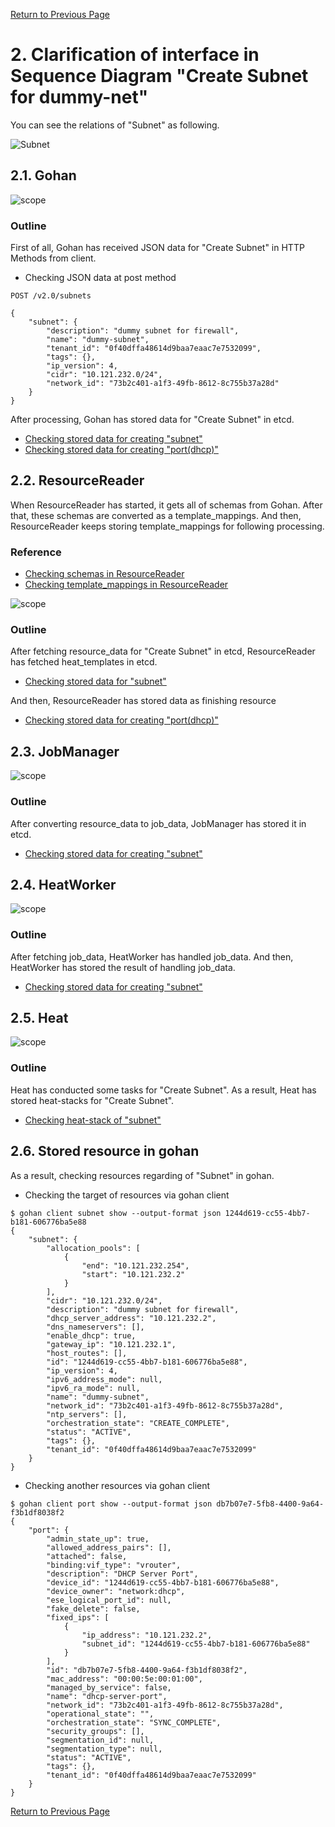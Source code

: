 [Return to Previous Page](00_firewall.md)

# 2. Clarification of interface in Sequence Diagram "Create Subnet for dummy-net"
You can see the relations of "Subnet" as following.

![Subnet](resource/gohan_investigate_for_firewall.003.png)


## 2.1. Gohan

![scope](../images/ESI_Sequence_diagram.002.png)

### Outline
First of all, Gohan has received JSON data for "Create Subnet" in HTTP Methods from client.

* Checking JSON data at post method
```
POST /v2.0/subnets
```
```
{
    "subnet": {
        "description": "dummy subnet for firewall",
        "name": "dummy-subnet",
        "tenant_id": "0f40dffa48614d9baa7eaac7e7532099",
        "tags": {},
        "ip_version": 4,
        "cidr": "10.121.232.0/24",
        "network_id": "73b2c401-a1f3-49fb-8612-8c755b37a28d"
    }
}
```
After processing, Gohan has stored data for "Create Subnet" in etcd.

* [Checking stored data for creating "subnet"](stored_in_etcd/01_Gohan/CreateSubnet1_01.md)
* [Checking stored data for creating "port(dhcp)"](stored_in_etcd/01_Gohan/CreateSubnet1_02.md)


## 2.2. ResourceReader
When ResourceReader has started, it gets all of schemas from Gohan.
After that, these schemas are converted as a template_mappings.
And then, ResourceReader keeps storing template_mappings for following processing.

### Reference
* [Checking schemas in ResourceReader](../memo/schemas.txt)
* [Checking template_mappings in ResourceReader](../memo/template_mappings.md)

![scope](../images/ESI_Sequence_diagram.003.png)

### Outline
After fetching resource_data for "Create Subnet" in etcd, ResourceReader has fetched heat_templates in etcd.

* [Checking stored data for "subnet"](../heat_template/subnet.md)

And then, ResourceReader has stored data as finishing resource

* [Checking stored data for creating "port(dhcp)"](stored_in_etcd/00_ResourceReader/CreateSubnet1_02.md)


## 2.3. JobManager

![scope](../images/ESI_Sequence_diagram.004.png)

### Outline
After converting resource_data to job_data, JobManager has stored it in etcd.

* [Checking stored data for creating "subnet"](stored_in_etcd/02_JobManager/CreateSubnet1_01.md)


## 2.4. HeatWorker

![scope](../images/ESI_Sequence_diagram.005.png)

### Outline
After fetching job_data, HeatWorker has handled job_data.
And then, HeatWorker has stored the result of handling job_data.

* [Checking stored data for creating "subnet"](stored_in_etcd/03_HeatWorker/CreateSubnet1_01.md)


## 2.5. Heat

![scope](../images/ESI_Sequence_diagram.006.png)

### Outline
Heat has conducted some tasks for "Create Subnet".
As a result, Heat has stored heat-stacks for "Create Subnet".

* [Checking heat-stack of "subnet"](heat-stack/CreateSubnet1_01.md)


## 2.6. Stored resource in gohan
As a result, checking resources regarding of "Subnet" in gohan.

* Checking the target of resources via gohan client
```
$ gohan client subnet show --output-format json 1244d619-cc55-4bb7-b181-606776ba5e88
{
    "subnet": {
        "allocation_pools": [
            {
                "end": "10.121.232.254",
                "start": "10.121.232.2"
            }
        ],
        "cidr": "10.121.232.0/24",
        "description": "dummy subnet for firewall",
        "dhcp_server_address": "10.121.232.2",
        "dns_nameservers": [],
        "enable_dhcp": true,
        "gateway_ip": "10.121.232.1",
        "host_routes": [],
        "id": "1244d619-cc55-4bb7-b181-606776ba5e88",
        "ip_version": 4,
        "ipv6_address_mode": null,
        "ipv6_ra_mode": null,
        "name": "dummy-subnet",
        "network_id": "73b2c401-a1f3-49fb-8612-8c755b37a28d",
        "ntp_servers": [],
        "orchestration_state": "CREATE_COMPLETE",
        "status": "ACTIVE",
        "tags": {},
        "tenant_id": "0f40dffa48614d9baa7eaac7e7532099"
    }
}
```
* Checking another resources via gohan client
```
$ gohan client port show --output-format json db7b07e7-5fb8-4400-9a64-f3b1df8038f2
{
    "port": {
        "admin_state_up": true,
        "allowed_address_pairs": [],
        "attached": false,
        "binding:vif_type": "vrouter",
        "description": "DHCP Server Port",
        "device_id": "1244d619-cc55-4bb7-b181-606776ba5e88",
        "device_owner": "network:dhcp",
        "ese_logical_port_id": null,
        "fake_delete": false,
        "fixed_ips": [
            {
                "ip_address": "10.121.232.2",
                "subnet_id": "1244d619-cc55-4bb7-b181-606776ba5e88"
            }
        ],
        "id": "db7b07e7-5fb8-4400-9a64-f3b1df8038f2",
        "mac_address": "00:00:5e:00:01:00",
        "managed_by_service": false,
        "name": "dhcp-server-port",
        "network_id": "73b2c401-a1f3-49fb-8612-8c755b37a28d",
        "operational_state": "",
        "orchestration_state": "SYNC_COMPLETE",
        "security_groups": [],
        "segmentation_id": null,
        "segmentation_type": null,
        "status": "ACTIVE",
        "tags": {},
        "tenant_id": "0f40dffa48614d9baa7eaac7e7532099"
    }
}
```

[Return to Previous Page](00_firewall.md)
